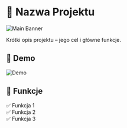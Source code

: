 # 📌 Nazwa Projektu

![Main Banner](GrassRenderer.gif)

Krótki opis projektu – jego cel i główne funkcje.

## 📸 Demo

![Demo](https://example.com/demo.gif)

## 🚀 Funkcje

✅ Funkcja 1  
✅ Funkcja 2  
✅ Funkcja 3  

